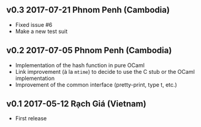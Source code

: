 v0.3 2017-07-21 Phnom Penh (Cambodia)
-------------------------------------

- Fixed issue #6
- Make a new test suit

v0.2 2017-07-05 Phnom Penh (Cambodia)
-------------------------------------

- Implementation of the hash function in pure OCaml
- Link improvement (à la `mtime`) to decide to use the C stub or the OCaml implementation
- Improvement of the common interface (pretty-print, type t, etc.)

v0.1 2017-05-12 Rạch Giá (Vietnam)
------------------------------------

- First release
